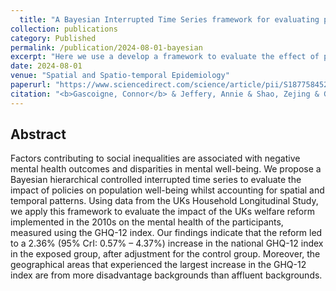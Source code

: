 ```yaml
---
  title: "A Bayesian Interrupted Time Series framework for evaluating policy change on mental well-being: An application to England’s welfare reform"
collection: publications
category: Published
permalink: /publication/2024-08-01-bayesian
excerpt: "Here we use a develop a framework to evaluate the effect of policy on mental health."
date: 2024-08-01
venue: "Spatial and Spatio-temporal Epidemiology"
paperurl: "https://www.sciencedirect.com/science/article/pii/S1877584524000297"
citation: "<b>Gascoigne, Connor</b> & Jeffery, Annie & Shao, Zejing & Geneletti, Sara & Kirkbride, James B & Baio, Gianluca & Blangiardo, Marta. (2024). &quot;A Bayesian Interrupted Time Series framework for evaluating policy change on mental well-being: An application to England’s welfare reform.&quot; <i>Spatial and Spatio-temporal Epidemiology</i>. 100662."
---
```

  
  ## Abstract
  
  Factors contributing to social inequalities are associated with negative mental health outcomes and disparities in mental well-being. We propose a Bayesian hierarchical controlled interrupted time series to evaluate the impact of policies on population well-being whilst accounting for spatial and temporal patterns. Using data from the UKs Household Longitudinal Study, we apply this framework to evaluate the impact of the UKs welfare reform implemented in the 2010s on the mental health of the participants, measured using the GHQ-12 index. Our findings indicate that the reform led to a 2.36% (95% CrI: 0.57% – 4.37%) increase in the national GHQ-12 index in the exposed group, after adjustment for the control group. Moreover, the geographical areas that experienced the largest increase in the GHQ-12 index are from more disadvantage backgrounds than affluent backgrounds.
